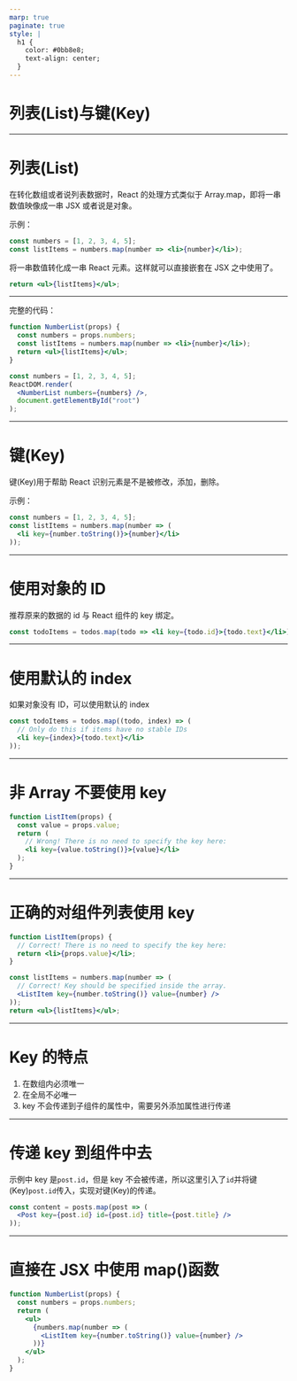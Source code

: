 ```yaml
---
marp: true
paginate: true
style: |
  h1 {
    color: #0bb8e8;
    text-align: center;
  }
---
```


# 列表(List)与键(Key)

---

# 列表(List)

在转化数组或者说列表数据时，React 的处理方式类似于 Array.map，即将一串数值映像成一串 JSX 或者说是对象。

示例：

```jsx
const numbers = [1, 2, 3, 4, 5];
const listItems = numbers.map(number => <li>{number}</li>);
```

将一串数值转化成一串 React 元素。这样就可以直接嵌套在 JSX 之中使用了。

```jsx
return <ul>{listItems}</ul>;
```

---

完整的代码：

```jsx
function NumberList(props) {
  const numbers = props.numbers;
  const listItems = numbers.map(number => <li>{number}</li>);
  return <ul>{listItems}</ul>;
}

const numbers = [1, 2, 3, 4, 5];
ReactDOM.render(
  <NumberList numbers={numbers} />,
  document.getElementById("root")
);
```

---

# 键(Key)

键(Key)用于帮助 React 识别元素是不是被修改，添加，删除。

示例：

```jsx
const numbers = [1, 2, 3, 4, 5];
const listItems = numbers.map(number => (
  <li key={number.toString()}>{number}</li>
));
```

---

# 使用对象的 ID

推荐原来的数据的 id 与 React 组件的 key 绑定。

```jsx
const todoItems = todos.map(todo => <li key={todo.id}>{todo.text}</li>);
```

---

# 使用默认的 index

如果对象没有 ID，可以使用默认的 index

```jsx
const todoItems = todos.map((todo, index) => (
  // Only do this if items have no stable IDs
  <li key={index}>{todo.text}</li>
));
```

---

# 非 Array 不要使用 key

```jsx
function ListItem(props) {
  const value = props.value;
  return (
    // Wrong! There is no need to specify the key here:
    <li key={value.toString()}>{value}</li>
  );
}
```

---

# 正确的对组件列表使用 key

```jsx
function ListItem(props) {
  // Correct! There is no need to specify the key here:
  return <li>{props.value}</li>;
}

const listItems = numbers.map(number => (
  // Correct! Key should be specified inside the array.
  <ListItem key={number.toString()} value={number} />
));
return <ul>{listItems}</ul>;
```

---

# Key 的特点

1. 在数组内必须唯一
2. 在全局不必唯一
3. key 不会传递到子组件的属性中，需要另外添加属性进行传递

---

# 传递 key 到组件中去

示例中 key 是`post.id`，但是 key 不会被传递，所以这里引入了`id`并将键(Key)`post.id`传入，实现对键(Key)的传递。

```jsx
const content = posts.map(post => (
  <Post key={post.id} id={post.id} title={post.title} />
));
```

---

# 直接在 JSX 中使用 map()函数

```jsx
function NumberList(props) {
  const numbers = props.numbers;
  return (
    <ul>
      {numbers.map(number => (
        <ListItem key={number.toString()} value={number} />
      ))}
    </ul>
  );
}
```


